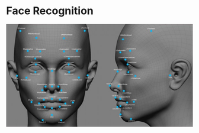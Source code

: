 # Face Recognition 

 ![Face Recognition -img](https://github.com/mitesh55/Deep_Learning_projects/blob/main/Face%20Recognition%20(%20dlib%2C%20mtcnn%2C%20haarcascade%20)/images/face_rec.jpg)
 

